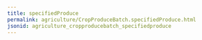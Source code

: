 ```yaml
---
title: specifiedProduce
permalink: agriculture/CropProduceBatch.specifiedProduce.html
jsonid: agriculture_cropproducebatch_specifiedproduce
---
```

